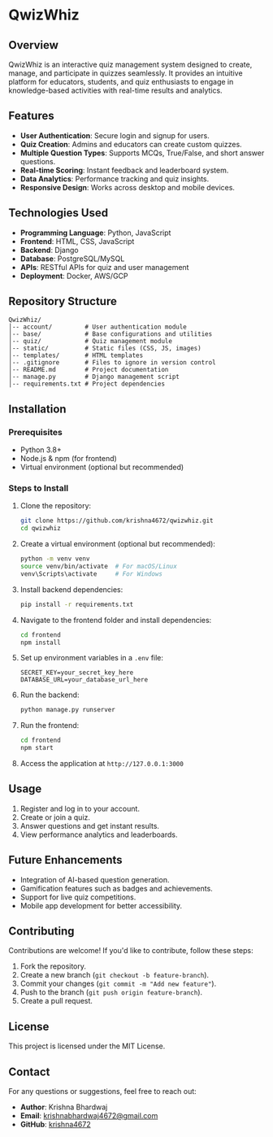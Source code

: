 # QwizWhiz

## Overview

QwizWhiz is an interactive quiz management system designed to create, manage, and participate in quizzes seamlessly. It provides an intuitive platform for educators, students, and quiz enthusiasts to engage in knowledge-based activities with real-time results and analytics.

## Features

- **User Authentication**: Secure login and signup for users.
- **Quiz Creation**: Admins and educators can create custom quizzes.
- **Multiple Question Types**: Supports MCQs, True/False, and short answer questions.
- **Real-time Scoring**: Instant feedback and leaderboard system.
- **Data Analytics**: Performance tracking and quiz insights.
- **Responsive Design**: Works across desktop and mobile devices.

## Technologies Used

- **Programming Language**: Python, JavaScript
- **Frontend**: HTML, CSS, JavaScript
- **Backend**: Django
- **Database**: PostgreSQL/MySQL
- **APIs**: RESTful APIs for quiz and user management
- **Deployment**: Docker, AWS/GCP

## Repository Structure

```
QwizWhiz/
│-- account/         # User authentication module
│-- base/            # Base configurations and utilities
│-- quiz/            # Quiz management module
│-- static/          # Static files (CSS, JS, images)
│-- templates/       # HTML templates
│-- .gitignore       # Files to ignore in version control
│-- README.md        # Project documentation
│-- manage.py        # Django management script
│-- requirements.txt # Project dependencies
```

## Installation

### Prerequisites

- Python 3.8+
- Node.js & npm (for frontend)
- Virtual environment (optional but recommended)

### Steps to Install

1. Clone the repository:
   ```sh
   git clone https://github.com/krishna4672/qwizwhiz.git
   cd qwizwhiz
   ```
2. Create a virtual environment (optional but recommended):
   ```sh
   python -m venv venv
   source venv/bin/activate  # For macOS/Linux
   venv\Scripts\activate     # For Windows
   ```
3. Install backend dependencies:
   ```sh
   pip install -r requirements.txt
   ```
4. Navigate to the frontend folder and install dependencies:
   ```sh
   cd frontend
   npm install
   ```
5. Set up environment variables in a `.env` file:
   ```env
   SECRET_KEY=your_secret_key_here
   DATABASE_URL=your_database_url_here
   ```
6. Run the backend:
   ```sh
   python manage.py runserver
   ```
7. Run the frontend:
   ```sh
   cd frontend
   npm start
   ```
8. Access the application at `http://127.0.0.1:3000`

## Usage

1. Register and log in to your account.
2. Create or join a quiz.
3. Answer questions and get instant results.
4. View performance analytics and leaderboards.

## Future Enhancements

- Integration of AI-based question generation.
- Gamification features such as badges and achievements.
- Support for live quiz competitions.
- Mobile app development for better accessibility.

## Contributing

Contributions are welcome! If you'd like to contribute, follow these steps:

1. Fork the repository.
2. Create a new branch (`git checkout -b feature-branch`).
3. Commit your changes (`git commit -m "Add new feature"`).
4. Push to the branch (`git push origin feature-branch`).
5. Create a pull request.

## License

This project is licensed under the MIT License.

## Contact

For any questions or suggestions, feel free to reach out:

- **Author**: Krishna Bhardwaj
- **Email**: [krishnabhardwaj4672@gmail.com](mailto:krishnabhardwaj4672@gmail.com)
- **GitHub**: [krishna4672](https://github.com/krishna4672)

